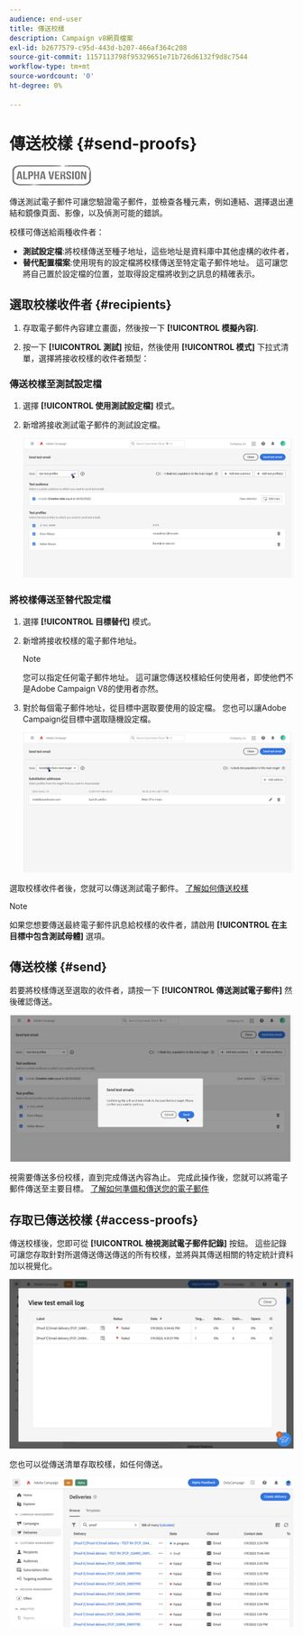 ```yaml
---
audience: end-user
title: 傳送校樣
description: Campaign v8網頁檔案
exl-id: b2677579-c95d-443d-b207-466af364c208
source-git-commit: 1157113798f95329651e71b726d6132f9d8c7544
workflow-type: tm+mt
source-wordcount: '0'
ht-degree: 0%

---
```


# 傳送校樣 {#send-proofs}

![](../assets/do-not-localize/badge.png)

傳送測試電子郵件可讓您驗證電子郵件，並檢查各種元素，例如連結、選擇退出連結和鏡像頁面、影像，以及偵測可能的錯誤。

校樣可傳送給兩種收件者：

* **測試設定檔**:將校樣傳送至種子地址，這些地址是資料庫中其他虛構的收件者，
* **替代配置檔案**:使用現有的設定檔將校樣傳送至特定電子郵件地址。 這可讓您將自己置於設定檔的位置，並取得設定檔將收到之訊息的精確表示。

## 選取校樣收件者 {#recipients}

1. 存取電子郵件內容建立畫面，然後按一下 **[!UICONTROL 模擬內容]**.

1. 按一下 **[!UICONTROL 測試]** 按鈕，然後使用 **[!UICONTROL 模式]** 下拉式清單，選擇將接收校樣的收件者類型：

<!-- to check: by default, profiles selected in previous screen are pre-selected for proofs. Can add addtitional profiles + remove preselected?-->

### 傳送校樣至測試設定檔

1. 選擇 **[!UICONTROL 使用測試設定檔]** 模式。

1. 新增將接收測試電子郵件的測試設定檔。

   <!--FOR BETA: You can also build an audience to select test profiles based on your own criteria using the **[!UICONTROL Add test audience]** button.-->

   ![](assets/test-profiles-audience.png)

### 將校樣傳送至替代設定檔

1. 選擇 **[!UICONTROL 目標替代]** 模式。

1. 新增將接收校樣的電子郵件地址。

   >[!NOTE]
   >
   >您可以指定任何電子郵件地址。 這可讓您傳送校樣給任何使用者，即使他們不是Adobe Campaign V8的使用者亦然。

1. 對於每個電子郵件地址，從目標中選取要使用的設定檔。 您也可以讓Adobe Campaign從目標中選取隨機設定檔。

   ![](assets/substitution.png)

選取校樣收件者後，您就可以傳送測試電子郵件。 [了解如何傳送校樣](#send)

>[!NOTE]
>
>如果您想要傳送最終電子郵件訊息給校樣的收件者，請啟用 **[!UICONTROL 在主目標中包含測試母體]** 選項。

## 傳送校樣 {#send}

若要將校樣傳送至選取的收件者，請按一下 **[!UICONTROL 傳送測試電子郵件]** 然後確認傳送。

![](assets/send-proof.png)

視需要傳送多份校樣，直到完成傳送內容為止。 完成此操作後，您就可以將電子郵件傳送至主要目標。 [了解如何準備和傳送您的電子郵件](../monitor/prepare-send.md)

## 存取已傳送校樣 {#access-proofs}

傳送校樣後，您即可從 **[!UICONTROL 檢視測試電子郵件記錄]** 按鈕。 這些記錄可讓您存取針對所選傳送傳送傳送的所有校樣，並將與其傳送相關的特定統計資料加以視覺化。

![](assets/proof-log.png)

您也可以從傳送清單存取校樣，如任何傳送。

![](assets/delivery-list.png)
